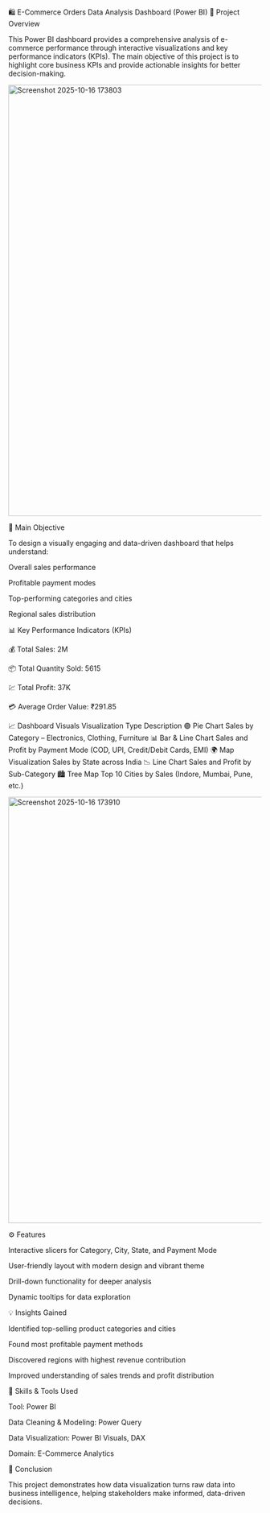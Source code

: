 🛍️ E-Commerce Orders Data Analysis Dashboard (Power BI)
📌 Project Overview

This Power BI dashboard provides a comprehensive analysis of e-commerce performance through interactive visualizations and key performance indicators (KPIs).
The main objective of this project is to highlight core business KPIs and provide actionable insights for better decision-making.

<img width="1673" height="857" alt="Screenshot 2025-10-16 173803" src="https://github.com/user-attachments/assets/fbd5e57e-fea4-4544-ae78-c6793dfba81c" />






  
🎯 Main Objective

To design a visually engaging and data-driven dashboard that helps understand:

Overall sales performance

Profitable payment modes

Top-performing categories and cities

Regional sales distribution

📊 Key Performance Indicators (KPIs)

💰 Total Sales: 2M

📦 Total Quantity Sold: 5615

💹 Total Profit: 37K

💳 Average Order Value: ₹291.85


📈 Dashboard Visuals
Visualization Type	Description
🟣 Pie Chart	Sales by Category – Electronics, Clothing, Furniture
📊 Bar & Line Chart	Sales and Profit by Payment Mode (COD, UPI, Credit/Debit Cards, EMI)
🌍 Map Visualization	Sales by State across India
📉 Line Chart	Sales and Profit by Sub-Category
🏙️ Tree Map	Top 10 Cities by Sales (Indore, Mumbai, Pune, etc.)





<img width="1533" height="847" alt="Screenshot 2025-10-16 173910" src="https://github.com/user-attachments/assets/b2ce8027-6812-4c22-9473-4ea6f86ccc44" />


⚙️ Features

Interactive slicers for Category, City, State, and Payment Mode

User-friendly layout with modern design and vibrant theme

Drill-down functionality for deeper analysis

Dynamic tooltips for data exploration


💡 Insights Gained

Identified top-selling product categories and cities

Found most profitable payment methods

Discovered regions with highest revenue contribution

Improved understanding of sales trends and profit distribution

🧠 Skills & Tools Used

Tool: Power BI

Data Cleaning & Modeling: Power Query

Data Visualization: Power BI Visuals, DAX

Domain: E-Commerce Analytics

🚀 Conclusion

This project demonstrates how data visualization turns raw data into business intelligence, helping stakeholders make informed, data-driven decisions.
